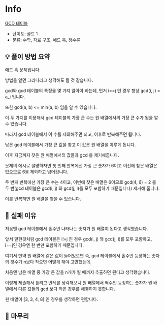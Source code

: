 # Info
[GCD 테이블](https://boj.kr/12972)

- 난이도: 골드 1
- 분류: 수학, 자료 구조, 애드 혹, 정수론

## 💡 풀이 방법 요약

애드 혹 문제입니다.

방법을 알면 그리디라고 생각해도 될 것 같습니다.

gcd와 gcd 테이블의 특징을 몇 가지 알아야 하는데, 먼저 i==j 인 경우 항상 gcd(i, j) = a_i 입니다.

또한 gcd(a, b) <= min(a, b) 임을 알 수 있습니다.

이 두 가지를 이용해서 gcd 테이블의 가장 큰 수는 원 배열에서의 가장 큰 수가 됨을 알 수 있습니다.

따라서 gcd 테이블에서 이 수를 제외해주면 되고, 이후로 반복해주면 됩니다.

남은 gcd 테이블에서 가장 큰 값을 찾고 이 값은 원 배열을 이루게 됩니다.

이후 지금까지 찾은 원 배열에서의 값들과 gcd 를 제거해줍니다.

문제의 에시로 설명하자면 첫 번째 반복에선 가장 큰 숫자가 6이고 이전에 찾은 배열은 없으므로 6을 제외하고 넘어갑니다.

두 번째 반복에선 가장 큰 수는 4이고, 이번에 찾은 배열은 6이므로 gcd(4, 6) = 2 를 두 번(gcd 테이블은 gcd(i, j) 와 gcd(j, i)를 모두 포함하기 때문입니다) 제거해 줍니다.

이를 반복하면 원 배열을 찾을 수 있습니다.

## 👀 실패 이유

처음엔 gcd 테이블에서 홀수번 나타나는 숫자가 원 배열이 된다고 생각했습니다.

앞서 말한것처럼 gcd 테이블은 i!=j 인 경우 gcd(i, j) 와 gcd(j, i)를 모두 포함하고, i==j인 경우엔 한 번만 포함하기 때문입니다.

여기서 만약 원 배열에 같은 값이 들어있으면 즉, gcd 테이블에서 홀수번 등장하는 숫자의 갯수가 n보다 작으면 어떻게 해야 고민했는데,

처음엔 남은 배열 중 가장 큰 값을 n개가 될 때까지 추출하면 된다고 생각했습니다.

이렇게 제출해서 틀리고 반레를 생각해보니 원 배열에서 짝수번 등장하는 숫자가 원 배열에서 다른 값들의 gcd 보다 작은 경우를 해결하지 못합니다.

원 배열이 [3, 3, 4, 8] 인 경우를 생각하면 편합니다.

## 🙂 마무리
